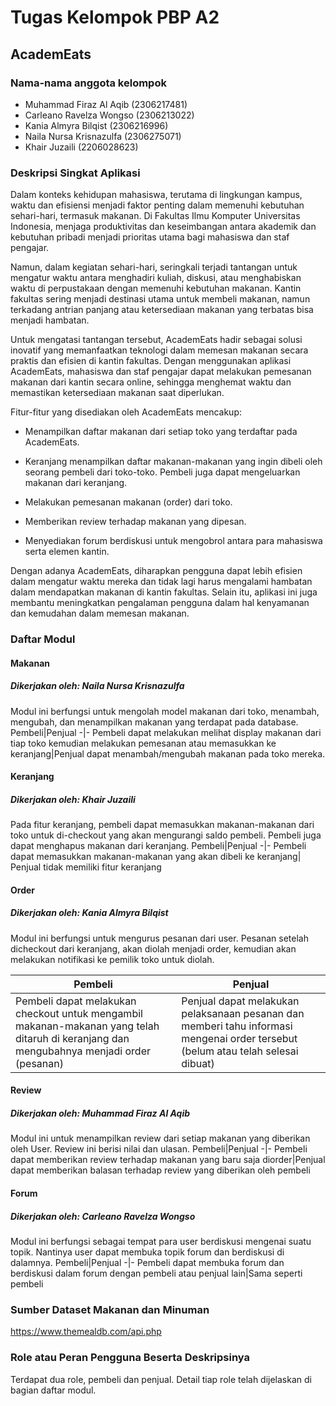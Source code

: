 # Tugas Kelompok PBP A2

## AcademEats

### Nama-nama anggota kelompok
- Muhammad Firaz Al Aqib (2306217481)
- Carleano Ravelza Wongso (2306213022)
- Kania Almyra Bilqist (2306216996)
- Naila Nursa Krisnazulfa (2306275071)
- Khair Juzaili (2206028623)

### Deskripsi Singkat Aplikasi

Dalam konteks kehidupan mahasiswa, terutama di lingkungan kampus, waktu dan efisiensi menjadi faktor penting dalam memenuhi kebutuhan sehari-hari, termasuk makanan. Di Fakultas Ilmu Komputer Universitas Indonesia, menjaga produktivitas dan keseimbangan antara akademik dan kebutuhan pribadi menjadi prioritas utama bagi mahasiswa dan staf pengajar.

Namun, dalam kegiatan sehari-hari, seringkali terjadi tantangan untuk mengatur waktu antara menghadiri kuliah, diskusi, atau menghabiskan waktu di perpustakaan dengan memenuhi kebutuhan makanan. Kantin fakultas sering menjadi destinasi utama untuk membeli makanan, namun terkadang antrian panjang atau ketersediaan makanan yang terbatas bisa menjadi hambatan.

Untuk mengatasi tantangan tersebut, AcademEats hadir sebagai solusi inovatif yang memanfaatkan teknologi dalam memesan makanan secara praktis dan efisien di kantin fakultas. Dengan menggunakan aplikasi AcademEats, mahasiswa dan staf pengajar dapat melakukan pemesanan makanan dari kantin secara online, sehingga menghemat waktu dan memastikan ketersediaan makanan saat diperlukan.

Fitur-fitur yang disediakan oleh AcademEats mencakup:

- Menampilkan daftar makanan dari setiap toko yang terdaftar pada AcademEats.

- Keranjang menampilkan daftar makanan-makanan yang ingin dibeli oleh seorang pembeli dari toko-toko. Pembeli juga dapat mengeluarkan makanan dari keranjang.

- Melakukan pemesanan makanan (order) dari toko.

- Memberikan review terhadap makanan yang dipesan.

- Menyediakan forum berdiskusi untuk mengobrol antara para mahasiswa serta elemen kantin.

Dengan adanya AcademEats, diharapkan pengguna dapat lebih efisien dalam mengatur waktu mereka dan tidak lagi harus mengalami hambatan dalam mendapatkan makanan di kantin fakultas. Selain itu, aplikasi ini juga membantu meningkatkan pengalaman pengguna dalam hal kenyamanan dan kemudahan dalam memesan makanan.

### Daftar Modul

#### Makanan 
##### Dikerjakan oleh: Naila Nursa Krisnazulfa
Modul ini berfungsi untuk mengolah model makanan dari toko, menambah, mengubah, dan menampilkan makanan yang terdapat pada database.
Pembeli|Penjual
-|-
Pembeli dapat melakukan melihat display makanan dari tiap toko kemudian melakukan pemesanan atau memasukkan ke keranjang|Penjual dapat menambah/mengubah makanan pada toko mereka.


#### Keranjang
##### Dikerjakan oleh: Khair Juzaili
Pada fitur keranjang, pembeli dapat memasukkan makanan-makanan dari toko untuk di-checkout yang akan mengurangi saldo pembeli. Pembeli juga dapat menghapus makanan dari keranjang.
Pembeli|Penjual
-|-
Pembeli dapat memasukkan makanan-makanan yang akan dibeli ke keranjang| Penjual tidak memiliki fitur keranjang

#### Order
##### Dikerjakan oleh: Kania Almyra Bilqist
Modul ini berfungsi untuk mengurus pesanan dari user. Pesanan setelah dicheckout dari keranjang, akan diolah menjadi order, kemudian akan melakukan notifikasi ke pemilik toko untuk diolah.

Pembeli|Penjual
-|-
Pembeli dapat melakukan checkout untuk mengambil makanan-makanan yang telah ditaruh di keranjang dan mengubahnya menjadi order (pesanan)|Penjual dapat melakukan pelaksanaan pesanan dan memberi tahu informasi mengenai order tersebut (belum atau telah selesai dibuat)


#### Review
##### Dikerjakan oleh: Muhammad Firaz Al Aqib
Modul ini untuk menampilkan review dari setiap makanan yang diberikan oleh User. Review ini berisi nilai dan ulasan.
Pembeli|Penjual
-|-
Pembeli dapat memberikan review terhadap makanan yang baru saja diorder|Penjual dapat memberikan balasan terhadap review yang diberikan oleh pembeli


#### Forum
##### Dikerjakan oleh: Carleano Ravelza Wongso
Modul ini berfungsi sebagai tempat para user berdiskusi mengenai suatu topik. Nantinya user dapat membuka topik forum dan berdiskusi di dalamnya.
Pembeli|Penjual
-|-
Pembeli dapat membuka forum dan berdiskusi dalam forum dengan pembeli atau penjual lain|Sama seperti pembeli


### Sumber Dataset Makanan dan Minuman
https://www.themealdb.com/api.php

### Role atau Peran Pengguna Beserta Deskripsinya

Terdapat dua role, pembeli dan penjual. Detail tiap role telah dijelaskan di bagian daftar modul.

